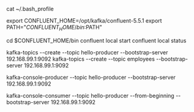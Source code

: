 
cat ~/.bash_profile



export CONFLUENT_HOME=/opt/kafka/confluent-5.5.1
export PATH="${CONFLUENT_HOME}/bin:$PATH"

cd $CONFLUENT_HOME/bin
confluent local start
confluent local status

kafka-topics --create --topic hello-producer --bootstrap-server 192.168.99.1:9092
kafka-topics --create --topic employees --bootstrap-server 192.168.99.1:9092


kafka-console-producer --topic hello-producer --bootstrap-server 192.168.99.1:9092

kafka-console-consumer --topic hello-producer --from-beginning --bootstrap-server 192.168.99.1:9092